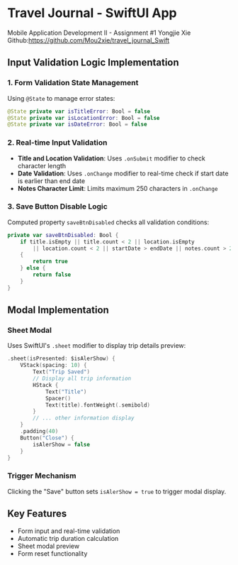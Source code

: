 # Travel Journal - SwiftUI App

Mobile Application Development II - Assignment #1
Yongjie Xie
Github:https://github.com/Mou2xie/travel_journal_Swift

## Input Validation Logic Implementation

### 1. Form Validation State Management
Using `@State` to manage error states:
```swift
@State private var isTitleError: Bool = false
@State private var isLocationError: Bool = false
@State private var isDateError: Bool = false
```

### 2. Real-time Input Validation
- **Title and Location Validation**: Uses `.onSubmit` modifier to check character length
- **Date Validation**: Uses `.onChange` modifier to real-time check if start date is earlier than end date
- **Notes Character Limit**: Limits maximum 250 characters in `.onChange`

### 3. Save Button Disable Logic
Computed property `saveBtnDisabled` checks all validation conditions:
```swift
private var saveBtnDisabled: Bool {
    if title.isEmpty || title.count < 2 || location.isEmpty
        || location.count < 2 || startDate > endDate || notes.count > 250
    {
        return true
    } else {
        return false
    }
}
```

## Modal Implementation

### Sheet Modal
Uses SwiftUI's `.sheet` modifier to display trip details preview:

```swift
.sheet(isPresented: $isAlerShow) {
    VStack(spacing: 10) {
        Text("Trip Saved")
        // Display all trip information
        HStack {
            Text("Title")
            Spacer()
            Text(title).fontWeight(.semibold)
        }
        // ... other information display
    }
    .padding(40)
    Button("Close") {
        isAlerShow = false
    }
}
```

### Trigger Mechanism
Clicking the "Save" button sets `isAlerShow = true` to trigger modal display.

## Key Features
- Form input and real-time validation
- Automatic trip duration calculation
- Sheet modal preview
- Form reset functionality
